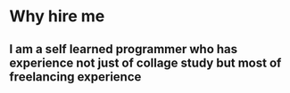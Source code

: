 <h1>Why hire me</h1>
<h2> I am a self learned programmer who has experience not just of collage study but most of freelancing experience</h2>
